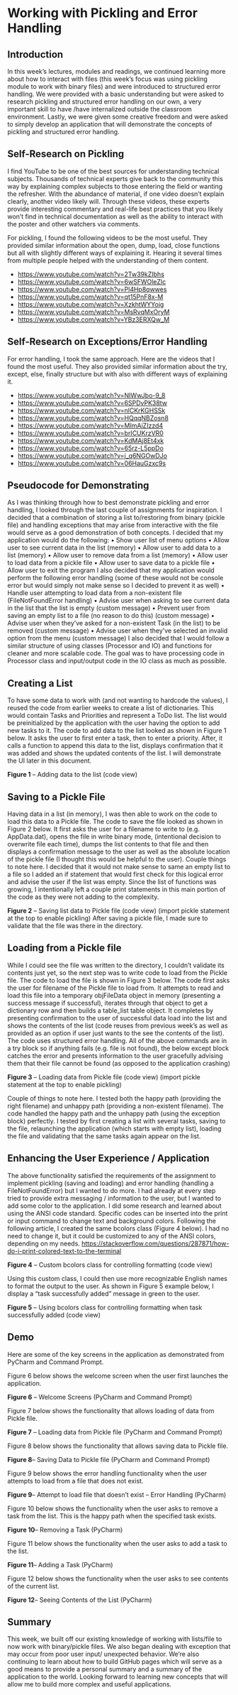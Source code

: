
# Working with Pickling and Error Handling

## Introduction
In this week’s lectures, modules and readings, we continued learning more about how to interact with files (this week’s focus was using pickling module to work with binary files) and were introduced to structured error handling. We were provided with a basic understanding but were asked to research pickling and structured error handling on our own, a very important skill to have /have internalized outside the classroom environment. Lastly, we were given some creative freedom and were asked to simply develop an application that will demonstrate the concepts of pickling and structured error handling. 

## Self-Research on Pickling
I find YouTube to be one of the best sources for understanding technical subjects. Thousands of technical experts give back to the community this way by explaining complex subjects to those entering the field or wanting the refresher. With the abundance of material, if one video doesn’t explain clearly, another video likely will. Through these videos, these experts provide interesting commentary and real-life best practices that you likely won’t find in technical documentation as well as the ability to interact with the poster and other watchers via comments. 

For pickling, I found the following videos to be the most useful.  They provided similar information about the open, dump, load, close functions but all with slightly different ways of explaining it. Hearing it several times from multiple people helped with the understanding of them content.

- https://www.youtube.com/watch?v=2Tw39kZIbhs 
- https://www.youtube.com/watch?v=6wSFWOleZlc 
- https://www.youtube.com/watch?v=Pl4Hp8qwwes 
- https://www.youtube.com/watch?v=qt15PnF8x-M 
- https://www.youtube.com/watch?v=XzkhtWYYojg 
- https://www.youtube.com/watch?v=MsRvqMxOryM 
- https://www.youtube.com/watch?v=YBz3ERXQw_M 

## Self-Research on Exceptions/Error Handling
For error handling, I took the same approach. Here are the videos that I found the most useful. They also provided similar information about the try, except, else, finally structure but with also with different ways of explaining it.  
- https://www.youtube.com/watch?v=NIWwJbo-9_8 
- https://www.youtube.com/watch?v=6SPDvPK38tw 
- https://www.youtube.com/watch?v=nlCKrKGHSSk
- https://www.youtube.com/watch?v=HQqqNBZosn8
- https://www.youtube.com/watch?v=MImAiZIzzd4
- https://www.youtube.com/watch?v=brICUKrzVR0
- https://www.youtube.com/watch?v=KdMAj8Et4xk
- https://www.youtube.com/watch?v=65rz-L5ppDo
- https://www.youtube.com/watch?v=j_q6NGOwDJo
- https://www.youtube.com/watch?v=06HauGzxc9s 

## Pseudocode for Demonstrating
As I was thinking through how to best demonstrate pickling and error handling, I looked through the last couple of assignments for inspiration.  I decided that a combination of storing a list to/restoring from binary (pickle file) and handling exceptions that may arise from interactive with the file would serve as a good demonstration of both concepts.
I decided that my application would do the following:
•	Show user list of menu options
•	Allow user to see current data in the list (memory)
•	Allow user to add data to a list (memory)
•	Allow user to remove data from a list (memory)
•	Allow user to load data from a pickle file 
•	Allow user to save data to a pickle file
•	Allow user to exit the program
I also decided that my application would perform the following error handling (some of these would not be console error but would simply not make sense so I decided to prevent it as well)
•	Handle user attempting to load data from a non-existent file (FileNotFoundError handling)
•	Advise user when asking to see current data in the list that the list is empty (custom message)
•	Prevent user from saving an empty list to a file (no reason to do this) (custom message)
•	Advise user when they’ve asked for a non-existent Task (in the list) to be removed (custom message)
•	Advise user when they’ve selected an invalid option from the menu (custom message)
I also decided that I would follow a similar structure of using classes (Processor and IO) and functions for cleaner and more scalable code. The goal was to have processing code in Processor class and input/output code in the IO class as much as possible. 

## Creating a List
To have some data to work with (and not wanting to hardcode the values), I reused the code from earlier weeks to create a list of dictionaries. This would contain Tasks and Priorities and represent a ToDo list. The list would be preinitialized by the application with the user having the option to add new tasks to it. 
The code to add data to the list looked as shown in Figure 1 below.  It asks the user to first enter a task, then to enter a priority. After, it calls a function to append this data to the list, displays confirmation that it was added and shows the updated contents of the list.  I will demonstrate the UI later in this document. 
 
**Figure 1** – Adding data to the list (code view)

## Saving to a Pickle File
Having data in a list (in memory), I was then able to work on the code to load this data to a Pickle file.  The code to save the file looked as shown in Figure 2 below. It first asks the user for a filename to write to (e.g. AppData.dat), opens the file in write binary mode, (intentional decision to overwrite file each time), dumps the list contents to that file and then displays a confirmation message to the user as well as the absolute location of the pickle file (I thought this would be helpful to the user). 
Couple things to note here. I decided that it would not make sense to same an empty list to a file so I added an if statement that would first check for this logical error and advise the user if the list was empty. Since the list of functions was growing, I intentionally left a couple print statements in this main portion of the code as they were not adding to the complexity. 
 
**Figure 2** – Saving list data to Pickle file (code view)
(import pickle statement at the top to enable pickling)
After saving a pickle file, I made sure to validate that the file was there in the directory. 

## Loading from a Pickle file
While I could see the file was written to the directory, I couldn’t validate its contents just yet, so the next step was to write code to load from the Pickle file. 
The code to load the file is shown in Figure 3 below.  The code first asks the user for filename of the Pickle file to load from. It attempts to read and load this file into a temporary objFileData object in memory (presenting a success message if successful), iterates through that object to get a dictionary row and then builds a table_list table object. It completes by presenting confirmation to the user of successful data load into the list and shows the contents of the list (code reuses from previous week’s as well as provided as an option if user just wants to the see the contents of the list). 
The code uses structured error handling. All of the above commands are in a try block so if anything fails (e.g. file is not found), the below except block catches the error and presents information to the user gracefully advising them that their file cannot be found (as opposed to the application crashing)
 
**Figure 3** – Loading data from Pickle file (code view)
(import pickle statement at the top to enable pickling)

Couple of things to note here. I tested both the happy path (providing the right filename) and unhappy path (providing a non-existent filename). The code handled the happy path and the unhappy path (using the exception block) perfectly. I tested by first creating a list with several tasks, saving to the file, relaunching the application (which starts with empty list), loading the file and validating that the same tasks again appear on the list. 

## Enhancing the User Experience / Application
The above functionality satisfied the requirements of the assignment to implement pickling (saving and loading) and error handling (handling a FileNotFoundError) but I wanted to do more. I had already at every step tried to provide extra messaging / information to the user, but I wanted to add some color to the application. 
I did some research and learned about using the ANSI code standard. Specific codes can be inserted into the print or input command to change text and background colors.  Following the following article, I created the same bcolors class (Figure 4 below). I had no need to change it, but it could be customized to any of the ANSI colors, depending on my needs. 
https://stackoverflow.com/questions/287871/how-do-i-print-colored-text-to-the-terminal 
 
**Figure 4** – Custom bcolors class for controlling formatting (code view)

Using this custom class, I could then use more recognizable English names to format the output to the user. As shown in Figure 5 example below, I display a “task successfully added” message in green to the user. 
 
**Figure 5** – Using bcolors class for controlling formatting when task successfully added (code view)

## Demo
Here are some of the key screens in the application as demonstrated from PyCharm and Command Prompt.

Figure 6 below shows the welcome screen when the user first launches the application.
   
**Figure 6** – Welcome Screens (PyCharm and Command Prompt)

Figure 7 below shows the functionality that allows loading of data from Pickle file. 

 

**Figure 7** – Loading data from Pickle file (PyCharm and Command Prompt)

Figure 8 below shows the functionality that allows saving data to Pickle file. 
  
**Figure 8**– Saving Data to Pickle file (PyCharm and Command Prompt)

Figure 9 below shows the error handling functionality when the user attempts to load from a file that does not exist. 

 
**Figure 9**– Attempt to load file that doesn’t exist – Error Handling (PyCharm)

Figure 10 below shows the functionality when the user asks to remove a task from the list.  This is the happy path when the specified task exists. 
 
**Figure 10**– Removing a Task (PyCharm)

Figure 11 below shows the functionality when the user asks to add a task to the list. 
 
**Figure 11**– Adding a Task (PyCharm)

Figure 12 below shows the functionality when the user asks to see contents of the current list.  
 
**Figure 12**– Seeing Contents of the List (PyCharm)

## Summary
This week, we built off our existing knowledge of working with lists/file to now work with binary/pickle files. We also began dealing with exception that may occur from poor user input/ unexpected behavior. We’re also continuing to learn about how to build GitHub pages which will serve as a good means to provide a personal summary and a summary of the application to the world. 
Looking forward to learning new concepts that will allow me to build more complex and useful applications. 
